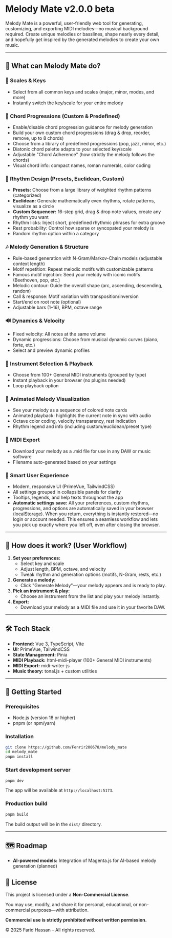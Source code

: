 # Melody Mate v2.0.0 beta

Melody Mate is a powerful, user-friendly web tool for generating, customizing, and exporting MIDI melodies—no musical background required. Create unique melodies or basslines, shape nearly every detail, and hopefully get inspired by the generated melodies to create your own music.

---

## 🎵 What can Melody Mate do?

### 🎼 Scales & Keys

- Select from all common keys and scales (major, minor, modes, and more)
- Instantly switch the key/scale for your entire melody

### 🔗 Chord Progressions (Custom & Predefined)

- Enable/disable chord progression guidance for melody generation
- Build your own custom chord progressions (drag & drop, reorder, remove, up to 8 chords)
- Choose from a library of predefined progressions (pop, jazz, minor, etc.)
- Diatonic chord palette adapts to your selected key/scale
- Adjustable "Chord Adherence" (how strictly the melody follows the chords)
- Visual chord info: compact names, roman numerals, color coding

### 🥁 Rhythm Design (Presets, Euclidean, Custom)

- **Presets:** Choose from a large library of weighted rhythm patterns (categorized)
- **Euclidean:** Generate mathematically even rhythms, rotate patterns, visualize as a circle
- **Custom Sequencer:** 16-step grid, drag & drop note values, create any rhythm you want
- Rhythm licks: Inject short, predefined rhythmic phrases for extra groove
- Rest probability: Control how sparse or syncopated your melody is
- Random rhythm option within a category

### 🎶 Melody Generation & Structure

- Rule-based generation with N-Gram/Markov-Chain models (adjustable context length)
- Motif repetition: Repeat melodic motifs with customizable patterns
- Famous motif injection: Seed your melody with iconic motifs (Beethoven, pop, etc.)
- Melodic contour: Guide the overall shape (arc, ascending, descending, random)
- Call & response: Motif variation with transposition/inversion
- Start/end on root note (optional)
- Adjustable bars (1–16), BPM, octave range

### 🔊 Dynamics & Velocity

- Fixed velocity: All notes at the same volume
- Dynamic progressions: Choose from musical dynamic curves (piano, forte, etc.)
- Select and preview dynamic profiles

### 🎹 Instrument Selection & Playback

- Choose from 100+ General MIDI instruments (grouped by type)
- Instant playback in your browser (no plugins needed)
- Loop playback option

### 👀 Animated Melody Visualization

- See your melody as a sequence of colored note cards
- Animated playback: highlights the current note in sync with audio
- Octave color coding, velocity transparency, rest indication
- Rhythm legend and info (including custom/euclidean/preset type)

### 💾 MIDI Export

- Download your melody as a .mid file for use in any DAW or music software
- Filename auto-generated based on your settings

### 🧠 Smart User Experience

- Modern, responsive UI (PrimeVue, TailwindCSS)
- All settings grouped in collapsible panels for clarity
- Tooltips, legends, and help texts throughout the app
- **Automatic settings save:** All your preferences, custom rhythms, progressions, and options are automatically saved in your browser (localStorage). When you return, everything is instantly restored—no login or account needed. This ensures a seamless workflow and lets you pick up exactly where you left off, even after closing the browser.

---

## 🚦 How does it work? (User Workflow)

1. **Set your preferences:**
   - Select key and scale
   - Adjust length, BPM, octave, and velocity
   - Tweak rhythm and generation options (motifs, N-Gram, rests, etc.)
2. **Generate a melody:**
   - Click "Generate Melody"—your melody appears and is ready to play.
3. **Pick an instrument & play:**
   - Choose an instrument from the list and play your melody instantly.
4. **Export:**
   - Download your melody as a MIDI file and use it in your favorite DAW.

---

## 🛠️ Tech Stack

- **Frontend:** Vue 3, TypeScript, Vite
- **UI:** PrimeVue, TailwindCSS
- **State Management:** Pinia
- **MIDI Playback:** html-midi-player (100+ General MIDI instruments)
- **MIDI Export:** midi-writer-js
- **Music theory:** tonal.js + custom utilities

---

## 🚀 Getting Started

### Prerequisites

- Node.js (version 18 or higher)
- pnpm (or npm/yarn)

### Installation

```bash
git clone https://github.com/Fenrir200678/melody_mate
cd melody_mate
pnpm install
```

### Start development server

```bash
pnpm dev
```

The app will be available at `http://localhost:5173`.

### Production build

```bash
pnpm build
```

The build output will be in the `dist/` directory.

---

## 🗺️ Roadmap

- **AI-powered models:** Integration of Magenta.js for AI-based melody generation (planned)

## 📜 License

This project is licensed under a **Non-Commercial License**.

You may use, modify, and share it for personal, educational, or non-commercial purposes—with attribution.

**Commercial use is strictly prohibited without written permission.**

© 2025 Farid Hassan – All rights reserved.
